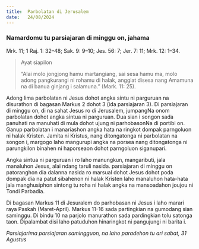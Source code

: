 ```yaml
---
title:  Parbolatan di Jerusalem
date:   24/08/2024
---
```


### Namardomu tu parsiajaran di minggu on, jahama
Mrk. 11; 1 Raj. 1: 32–48; Sak. 9: 9–10; Jes. 56: 7; Jer. 7: 11; Mrk. 12: 1–34.

> <p>Ayat siapilon</p>
> “Alai molo jongjong hamu martangiang, sai sesa hamu ma, molo adong pangkurangi ni rohamu di halak, anggiat disesa nang Amamuna na di banua ginjang i salamuna.” (Mark. 11: 25).

Adong lima parbolatan ni Jesus dohot angka sintu ni parguruan na disurathon di bagasan Markus 2 dohot 3 (ida parsiajaran 3). Di parsiajaran di minggu on, di na sahat Jesus ro di Jerusalem, jumpangNa onom parbolatan dohot angka sintua ni parguruan. Dua sian i songon sada panuhati na manuhati di mula dohot ujung ni parhobasonNa di portibi on. Ganup parbolatan i manariashon angka hata na ringkot dompak parngoluon ni halak Kristen. Jamita ni Kristus, nang ditongatonga ni parbolatan na songon i, margogo laho mangurupi angka na porsea nang ditongatonga ni parungkilon binahen ni haporseaon dohot parngoluon siganupari.

Angka sintua ni parguruan i ro laho manungkun, mangaributi, jala manaluhon Jesus, alai ndang taruli nasida. parsiajaran di minggu on patoranghon dia dalanna nasida ro marsual dohot Jesus dohot poda dompak dia na patut sibahenon ni halak Kristen laho manaluhon hata-hata jala manghusiphon sintong tu roha ni halak angka na mansoadahon joujou ni Tondi Parbadia.

Di bagasan Markus 11 di Jesuralem do parhobasan ni Jesus i laho marari raya Paskah (Maret-April). Markus 11-16 sada partingkian na gumodang sian saminggu. Di bindu 10 na parjolo manurathon sada pardingkian tolu satonga taon. Dipalambat disi laho patuduhon hinaringkot ni pangujungi ni barita i.

_Parsiajarima parsiajaran samingguon, na laho paradehon tu ari sabat, 31 Agustus_